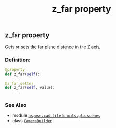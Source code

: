 ﻿---
title: z_far property
second_title: Aspose.CAD for Python via .NET API References
description: 
type: docs
weight: 70
url: /python-net/aspose.cad.fileformats.glb.scenes/camerabuilder/z_far/
is_root: false
---

## z_far property


Gets or sets the far plane distance in the Z axis.
### Definition:
```python
@property
def z_far(self):
    ...
@z_far.setter
def z_far(self, value):
    ...
```

### See Also
* module [`aspose.cad.fileformats.glb.scenes`](../../)
* class [`CameraBuilder`](/cad/python-net/aspose.cad.fileformats.glb.scenes/camerabuilder)
